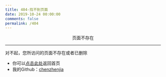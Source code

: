```yaml
---
title: 404-找不到页面
date: 2019-10-24 00:00:00
comments: false
permalink: /404
---
```


<center>页面不存在</center>

---

对不起，您所访问的页面不存在或者已删除
* 你可以[点击此处](https://blog1.niubi.dev)返回首页
* 我的Github：[chenzhenjia](https://github.com/chenzhenjia)